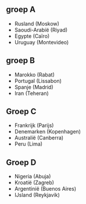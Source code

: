 ## groep A
* Rusland (Moskow)
* Saoudi-Arabië (Riyad)
* Egypte (Caïro)
* Uruguay (Montevideo)

## groep B
* Marokko (Rabat)
* Portugal (Lissabon)
* Spanje (Madrid)
* Iran (Teheran)

## Groep C
* Frankrijk (Parijs)
* Denemarken (Kopenhagen)
* Australië (Canberra)
* Peru (Lima)

## Groep D
* Nigeria (Abuja)
* Kroatië (Zagreb)
* Argentinië (Buenos Aires)
* IJsland (Reykjavik)
